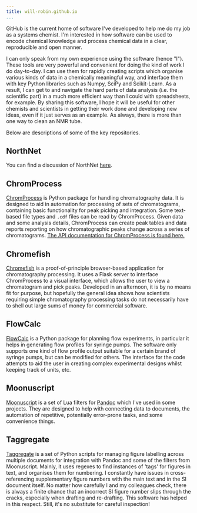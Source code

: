```yaml
---
title: will-robin.github.io
...
```


GitHub is the current home of software I've developed to help me do my job as a systems chemist. I'm interested in how software can be used to encode chemical knowledge and process chemical data in a clear, reproducible and open manner.

I can only speak from my own experience using the software (hence "I"). These tools are very powerful and convenient for doing the kind of work I do day-to-day. I can use them for rapidly creating scripts which organise various kinds of data in a chemically meaningful way, and interface them with key Python libraries such as Numpy, SciPy and Scikit-Learn. As a result, I can get to and navigate the hard parts of data analysis (i.e. the scientific part) in a much more efficient way than I could with spreadsheets, for example. By sharing this software, I hope it will be useful for other chemists and scientists in getting their work done and developing new ideas, even if it just serves as an example. As always, there is more than one way to clean an NMR tube.

Below are descriptions of some of the key repositories.

## NorthNet

You can find a discussion of NorthNet [here](northnet.html).

## ChromProcess

[ChromProcess](https://github.com/Will-Robin/ChromProcess) is  Python package for handling chromatography data. It is designed to aid in automation for processing of sets of chromatograms, containing basic functionality for peak picking and integration. Some text-based file types and `.cdf` files can be read by ChromProcess. Given data and some analysis details, ChromProcess can create peak tables and data reports reporting on how chromatographic peaks change across a series of chromatograms. [The API documentation for ChromProcess is found here.](https://will-robin.github.io/ChromProcess/index.html)

## Chromefish

[Chromefish](https://github.com/Will-Robin/Chromefish) is a proof-of-principle browser-based application for chromatography processing. It uses a Flask server to interface ChromProcess to a visual interface, which allows the user to view a chromatogram and pick peaks. Developed in an afternoon, it is by no means fit for purpose, but hopefully the general idea shows how scientists requiring simple chromatography processing tasks do not necessarily have to shell out large sums of money for commercial software.

## FlowCalc

[FlowCalc](https://github.com/Will-Robin/FlowCalc) is a Python package for planning flow experiments, in particular it helps in generating flow profiles for syringe pumps. The software only supports one kind of flow profile output suitable for a certain brand of syringe pumps, but can be modified for others. The interface for the code attempts to aid the user in creating complex experimental designs whilst keeping track of units, etc.

## Moonuscript

[Moonuscript](https://github.com/Will-Robin/moonuscript) is a set of Lua filters for [Pandoc](https://pandoc.org) which I've used in some projects. They are designed to help with connecting data to documents, the automation of repetitive, potentially error-prone tasks, and some convenience things.

## Taggregate

[Taggregate](https://github.com/Will-Robin/Taggregate) is a set of Python scripts for managing figure labelling across multiple documents for integration with Pandoc and some of the filters from Moonuscript. Mainly, it uses regexes to find instances of 'tags' for figures in text, and organises them for numbering. I constantly have issues in cross-referencing supplementary figure numbers with the main text and in the SI document itself. No matter how carefully I and my colleagues check, there is always a finite chance that an incorrect SI figure number slips through the cracks, especially when drafting and re-drafting. This software has helped in this respect. Still, it's no substitute for careful inspection!

